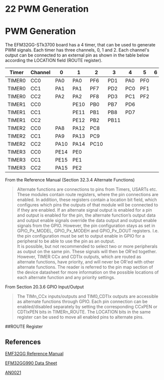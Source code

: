 22 PWM Generation
=================

# PWM Generation


The EFM32GG-STk3700 board has a 4 timer, that can be used to generate PWM signals.
Each timer has three channels, 0, 1 and 2. Each channel's output can be connected to
an external pin as shown in the table below according the LOCATION field (ROUTE register).

| Timer  | Channel |  0 |  1 |  2 |  3 |  4 |  5 |  6 |  7 |
|--------|---------|----|----|----|----|----|----|----|----|
|TIMER0  | CC0     |PA0 |PA0 |PF6 |PD1 |PA0 |PF0 |    |    |
|TIMER0  | CC1     |PA1 |PA1 |PF7 |PD2 |PC0 |PF1 |    |    |
|TIMER0  | CC2     |PA2 |PA2 |PF8 |PD3 |PC1 |PF2 |    |    |
|TIMER1  | CC0     |    |PE10|PB0 |PB7 |PD6 |    |    |    |
|TIMER1  | CC1     |    |PE11|PB1 |PB8 |PD7 |    |    |    |
|TIMER1  | CC2     |    |PE12|PB2 |PB11|    |    |    |    |
|TIMER2  | CC0     |PA8 |PA12|PC8 |    |    |    |    |    |
|TIMER2  | CC1     |PA9 |PA13|PC9 |    |    |    |    |    |
|TIMER2  | CC2     |PA10|PA14|PC10|    |    |    |    |    |
|TIMER3  | CC0     |PE14|PE0 |    |    |    |    |    |    |
|TIMER3  | CC1     |PE15|PE1 |    |    |    |    |    |    |
|TIMER3  | CC2     |PA15|PE2 |    |    |    |    |    |    |


From the Reference Manual (Section 32.3.4 Alternate Functions)

> Alternate functions are connections to pins from Timers, USARTs etc. These modules contain route
registers, where the pin connections are enabled. In addition, these registers contain a location bit
field, which configures which pins the outputs of that module will be connected to if they are enabled.
If an alternate signal output is enabled for a pin and output is enabled for the pin, the alternate
function’s output data and output enable signals override the data output and output enable signals
from the GPIO. However, the pin configuration stays as set in GPIO_Px_MODEL, GPIO_Px_MODEH
and GPIO_Px_DOUT registers. I.e. the pin configuration must be set to output enable in GPIO for a
peripheral to be able to use the pin as an output. <br />It is possible, but not recommended to select two or more peripherals as output on the same pin. These
signals will then be OR'ed together. However, TIMER CCx and CDTIx outputs, which are routed as
alternate functions, have priority, and will never be OR'ed with other alternate functions. The reader is
referred to the pin map section of the device datasheet for more information on the possible locations
of each alternate function and any priority settings.

From Section 20.3.6 GPIO Input/Output

>The TIMn_CCx inputs/outputs and TIM0_CDTIx outputs are accessible as alternate functions through
GPIO. Each pin connection can be enabled/disabled separately by setting the corresponding CCxPEN
or CDTIxPEN bits in TIMERn_ROUTE. The LOCATION bits in the same register can be used to move
all enabled pins to alternate pins.


##ROUTE Register


References
----------

[EMF32GG Reference Manual](https://www.silabs.com/documents/public/reference-manuals/EFM32GG-RM.pdf)

[EFM32GG990 Data Sheet](https://www.silabs.com/documents/public/data-sheets/efm32gg-datasheet.pdf)

[AN0021](https://www.silabs.com/documents/public/application-notes/AN0021.pdf)

